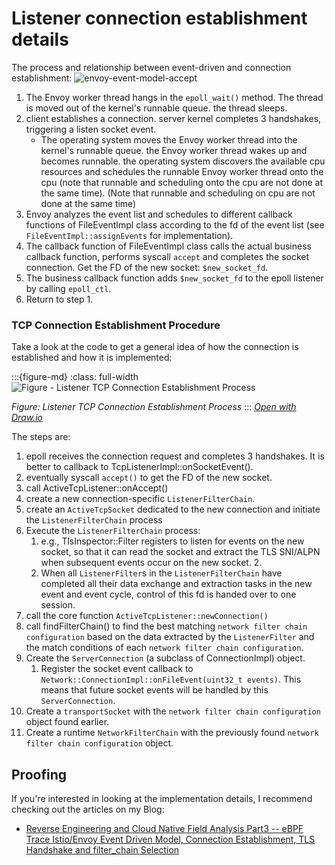 # Listener connection establishment details

The process and relationship between event-driven and connection establishment:
![envoy-event-model-accept](/ch2-envoy/arch/event-driven/event-driven.assets/envoy-event-model-accept.drawio.svg)

1. The Envoy worker thread hangs in the `epoll_wait()` method. The thread is moved out of the kernel's runnable queue. the thread sleeps.
2. client establishes a connection. server kernel completes 3 handshakes, triggering a listen socket event.
   - The operating system moves the Envoy worker thread into the kernel's runnable queue. the Envoy worker thread wakes up and becomes runnable. the operating system discovers the available cpu resources and schedules the runnable Envoy worker thread onto the cpu (note that runnable and scheduling onto the cpu are not done at the same time). (Note that runnable and scheduling on cpu are not done at the same time)
3. Envoy analyzes the event list and schedules to different callback functions of FileEventImpl class according to the fd of the event list (see `FileEventImpl::assignEvents` for implementation).
4. The callback function of FileEventImpl class calls the actual business callback function, performs syscall `accept` and completes the socket connection. Get the FD of the new socket: `$new_socket_fd`.
5. The business callback function adds `$new_socket_fd` to the epoll listener by calling `epoll_ctl`.
6. Return to step 1.

### TCP Connection Establishment Procedure
Take a look at the code to get a general idea of how the connection is established and how it is implemented:

:::{figure-md}
:class: full-width
<img src="/ch2-envoy/arch/listener/listener-connection.assets/envoy-classes-accept-flow.drawio.svg" alt="Figure - Listener TCP Connection Establishment Process">

*Figure: Listener TCP Connection Establishment Process*
:::
*[Open with Draw.io](https://app.diagrams.net/?ui=sketch#Uhttps%3A%2F%2Fistio-insider.mygraphql.com%2Fzh_CN%2Flatest%2F_images%2Fenvoy-classes-accept-flow.drawio.svg)*



The steps are:
1. epoll receives the connection request and completes 3 handshakes. It is better to callback to TcpListenerImpl::onSocketEvent().
2. eventually syscall `accept()` to get the FD of the new socket.
3. call ActiveTcpListener::onAccept()
4. create a new connection-specific `ListenerFilterChain`. 
5. create an `ActiveTcpSocket` dedicated to the new connection and initiate the `ListenerFilterChain` process
6. Execute the `ListenerFilterChain` process:
   1. e.g., TlsInspector::Filter registers to listen for events on the new socket, so that it can read the socket and extract the TLS SNI/ALPN when subsequent events occur on the new socket. 2.
   2. When all `ListenerFilter`s in the `ListenerFilterChain` have completed all their data exchange and extraction tasks in the new event and event cycle, control of this fd is handed over to one session.
7. call the core function `ActiveTcpListener::newConnection()`
8. call findFilterChain() to find the best matching `network filter chain configuration` based on the data extracted by the `ListenerFilter` and the match conditions of each `network filter chain configuration`.
9. Create the `ServerConnection` (a subclass of ConnectionImpl) object.
   1. Register the socket event callback to `Network::ConnectionImpl::onFileEvent(uint32_t events)`. This means that future socket events will be handled by this `ServerConnection`. 
10. Create a `transportSocket` with the `network filter chain configuration` object found earlier.
11. Create a runtime `NetworkFilterChain` with the previously found `network filter chain configuration` object.

## Proofing
If you're interested in looking at the implementation details, I recommend checking out the articles on my Blog:
 - [Reverse Engineering and Cloud Native Field Analysis Part3 -- eBPF Trace Istio/Envoy Event Driven Model, Connection Establishment, TLS Handshake and filter_chain Selection](https://blog.mygraphql.com/zh/posts/low-tec/trace/trace-istio/trace-istio-part3/)
